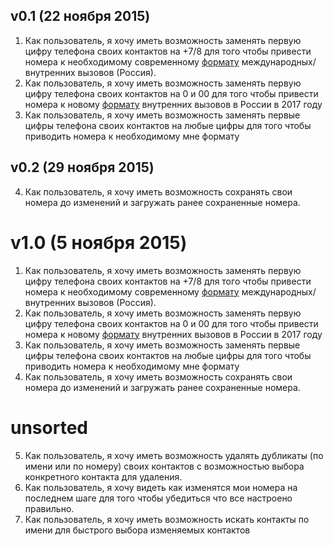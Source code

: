## v0.1 (22 ноября 2015)
1. Как пользователь, я хочу иметь возможность заменять первую цифру телефона своих контактов на +7/8 для того
чтобы привести номера к необходимому современному [формату](https://ru.wikipedia.org/wiki/%D0%A2%D0%B5%D0%BB%D0%B5%D1%84%D0%BE%D0%BD%D0%BD%D1%8B%D0%B9_%D0%BF%D0%BB%D0%B0%D0%BD_%D0%BD%D1%83%D0%BC%D0%B5%D1%80%D0%B0%D1%86%D0%B8%D0%B8#.D0.A0.D0.BE.D1.81.D1.81.D0.B8.D1.8F_.D0.B8_.D0.9A.D0.B0.D0.B7.D0.B0.D1.85.D1.81.D1.82.D0.B0.D0.BD)
международных/внутренних вызовов (Россия).
2. Как пользователь, я хочу иметь возможность заменять первую цифру телефона своих контактов на 0 и 00 для того 
чтобы привести номера к новому [формату](http://izvestia.ru/news/591906) внутренних вызовов в России в 2017 году
3. Как пользователь, я хочу иметь возможность заменять первые цифры телефона своих контактов на любые цифры для того 
чтобы приводить номера к необходимому мне формату

## v0.2 (29 ноября 2015)
4. Как пользователь, я хочу иметь возможность сохранять свои номера до изменений и загружать ранее сохраненные номера.

# v1.0 (5 ноября 2015)

1. Как пользователь, я хочу иметь возможность заменять первую цифру телефона своих контактов на +7/8 для того
чтобы привести номера к необходимому современному [формату](https://ru.wikipedia.org/wiki/%D0%A2%D0%B5%D0%BB%D0%B5%D1%84%D0%BE%D0%BD%D0%BD%D1%8B%D0%B9_%D0%BF%D0%BB%D0%B0%D0%BD_%D0%BD%D1%83%D0%BC%D0%B5%D1%80%D0%B0%D1%86%D0%B8%D0%B8#.D0.A0.D0.BE.D1.81.D1.81.D0.B8.D1.8F_.D0.B8_.D0.9A.D0.B0.D0.B7.D0.B0.D1.85.D1.81.D1.82.D0.B0.D0.BD)
международных/внутренних вызовов (Россия).
2. Как пользователь, я хочу иметь возможность заменять первую цифру телефона своих контактов на 0 и 00 для того 
чтобы привести номера к новому [формату](http://izvestia.ru/news/591906) внутренних вызовов в России в 2017 году
3. Как пользователь, я хочу иметь возможность заменять первые цифры телефона своих контактов на любые цифры для того 
чтобы приводить номера к необходимому мне формату
4. Как пользователь, я хочу иметь возможность сохранять свои номера до изменений и загружать ранее сохраненные номера.

# unsorted
5. Как пользователь, я хочу иметь возможность удалять дубликаты (по имени или по номеру) своих контактов
с возможностью выбора конкретного контакта для удаления.
6. Как пользователь, я хочу видеть как изменятся мои номера на последнем шаге для того чтобы убедиться что все настроено правильно.
7. Как пользователь, я хочу иметь возможность искать контакты по имени для быстрого выбора изменяемых контактов
